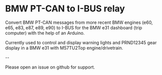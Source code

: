 # BMW PT-CAN to I-BUS relay
Convert BMW PT-CAN messages from more recent BMW engines (e60, e65, e83, e87, e89, e90) to I-BUS for the BMW e31 dashboard (trip computer) with the help of an Arduino.

Currently used to control and display warning lights and PRND12345 gear display in a BMW e31 with M57TU2Top engine/drivetrain. 

--

Please open an issue on github for support.
